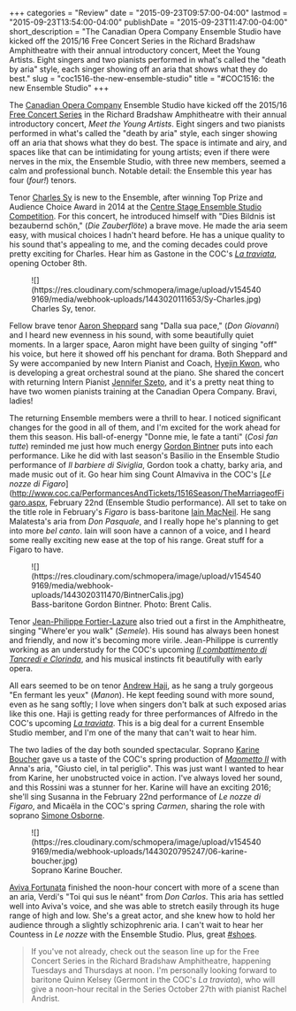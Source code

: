 +++
categories = "Review"
date = "2015-09-23T09:57:00-04:00"
lastmod = "2015-09-23T13:54:00-04:00"
publishDate = "2015-09-23T11:47:00-04:00"
short_description = "The Canadian Opera Company Ensemble Studio have kicked off the 2015/16 Free Concert Series in the Richard Bradshaw Amphitheatre with their annual introductory concert, Meet the Young Artists. Eight singers and two pianists performed in what&#039;s called the &quot;death by aria&quot; style, each singer showing off an aria that shows what they do best."
slug = "coc1516-the-new-ensemble-studio"
title = "#COC1516: the new Ensemble Studio"
+++

The [Canadian Opera Company](/scene/companies/canadian-opera-company/) Ensemble Studio have kicked off the 2015/16 [Free Concert Series](http://www.coc.ca/PerformancesAndTickets/FreeConcertSeries.aspx) in the Richard Bradshaw Amphitheatre with their annual introductory concert, *Meet the Young Artists*. Eight singers and two pianists performed in what's called the "death by aria" style, each singer showing off an aria that shows what they do best. The space is intimate and airy, and spaces like that can be intimidating for young artists;  even if there were nerves in the mix, the Ensemble Studio, with three new members, seemed a calm and professional bunch. Notable detail: the Ensemble this year has four (*four!*) tenors.

Tenor [Charles Sy](/scene/people/charles-sy/) is new to the Ensemble, after winning Top Prize and Audience Choice Award in 2014 at the [Centre Stage Ensemble Studio Competition](http://coccentrestage.ca/). For this concert, he introduced himself with "Dies Bildnis ist bezaubernd schön," (*Die Zauberflöte*) a brave move. He made the aria seem easy, with musical choices I hadn't heard before. He has a unique quality to his sound that's appealing to me, and the coming decades could prove pretty exciting for Charles. Hear him as Gastone in the COC's [*La traviata*](http://www.coc.ca/PerformancesAndTickets/1516Season/LaTraviata.aspx), opening October 8th.

<figure data-type="image">
![](https://res.cloudinary.com/schmopera/image/upload/v1545409169/media/webhook-uploads/1443020111653/Sy-Charles.jpg)
<figcaption>Charles Sy, tenor.</figcaption>
</figure>

Fellow brave tenor [Aaron Sheppard](/scene/people/aaron-sheppard/) sang "Dalla sua pace," (*Don Giovanni*) and I heard new evenness in his sound, with some beautifully quiet moments. In a larger space, Aaron might have been guilty of singing "off" his voice, but here it showed off his penchant for drama. Both Sheppard and Sy were accompanied by new Intern Pianist and Coach, [Hyejin Kwon](/scene/people/hyejin-kwon/), who is developing a great orchestral sound at the piano. She shared the concert with returning Intern Pianist [Jennifer Szeto](/scene/people/jennifer-szeto/), and it's a pretty neat thing to have two women pianists training at the Canadian Opera Company. Bravi, ladies!

The returning Ensemble members were a thrill to hear. I noticed significant changes for the good in all of them, and I'm excited for the work ahead for them this season. His ball-of-energy "Donne mie, le fate a tanti" (*Così fan tutte*) reminded me just how much energy [Gordon Bintner](/scene/people/gordon-bintner/) puts into each performance. Like he did with last season's Basilio in the Ensemble Studio performance of *Il barbiere di Siviglia*, Gordon took a chatty, barky aria, and made music out of it. Go hear him sing Count Almaviva in the COC's [*Le nozze di Figaro*](http://www.coc.ca/PerformancesAndTickets/1516Season/TheMarriageofFigaro.aspx, February 22nd (Ensemble Studio performance). All set to take on the title role in February's *Figaro* is bass-baritone [Iain MacNeil](/scene/people/iain-macneil/). He sang Malatesta's aria from *Don Pasquale*, and I really hope he's planning to get into more *bel canto*. Iain will soon have a cannon of a voice, and I heard some really exciting new ease at the top of his range. Great stuff for a Figaro to have. 

<figure data-type="image">
![](https://res.cloudinary.com/schmopera/image/upload/v1545409169/media/webhook-uploads/1443020311470/BintnerCalis.jpg)
<figcaption>Bass-baritone Gordon Bintner. Photo: Brent Calis. </figcaption>
</figure>

Tenor [Jean-Philippe Fortier-Lazure](/scene/people/jean-philippe-fortier-lazure/) also tried out a first in the Amphitheatre, singing "Where'er you walk" (*Semele*). His sound has always been honest and friendly, and now it's becoming more virile. Jean-Philippe is currently working as an understudy for the COC's upcoming [*Il combattimento di Tancredi e Clorinda*](http://www.coc.ca/PerformancesAndTickets/1516Season/PyramusandThisbe.aspx), and his musical instincts fit beautifully with early opera.

All ears seemed to be on tenor [Andrew Haji](/scene/people/andrew-haji/), as he sang a truly gorgeous "En fermant les yeux" (*Manon*). He kept feeding sound with more sound, even as he sang softly; I love when singers don't balk at such exposed arias like this one. Haji is getting ready for three performances of Alfredo in the COC's upcoming [*La traviata*](http://www.coc.ca/PerformancesAndTickets/1516Season/LaTraviata.aspx). This is a big deal for a current Ensemble Studio member, and I'm one of the many that can't wait to hear him.

The two ladies of the day both sounded spectacular. Soprano [Karine Boucher](/scene/people/karine-boucher/) gave us a taste of the COC's spring production of [*Maometto II*](http://www.coc.ca/PerformancesAndTickets/1516Season/MaomettoII.aspx) with Anna's aria, "Giusto ciel, in tal periglio". This was just want I wanted to hear from Karine, her unobstructed voice in action. I've always loved her sound, and this Rossini was a stunner for her. Karine will have an exciting 2016; she'll sing Susanna in the February 22nd performance of *Le nozze di Figaro*, and Micaëla in the COC's spring *Carmen*, sharing the role with soprano [Simone Osborne](/scene/people/simone-osborne/).

<figure data-type="image">
![](https://res.cloudinary.com/schmopera/image/upload/v1545409169/media/webhook-uploads/1443020795247/06-karine-boucher.jpg)
<figcaption>Soprano Karine Boucher.</figcaption>
</figure>

[Aviva Fortunata](/scene/people/aviva-fortunata/) finished the noon-hour concert with more of a scene than an aria, Verdi's "Toi qui sus le néant" from *Don Carlos*. This aria has settled well into Aviva's voice, and she was able to stretch easily through its huge range of high and low. She's a great actor, and she knew how to hold her audience through a slightly schizophrenic aria. I can't wait to hear her Countess in *Le nozze* with the Ensemble Studio. Plus, great [#shoes](https://www.fluevog.com/).

>If you've not already, check out the season line up for the Free Concert Series in the Richard Bradshaw Amphitheatre, happening Tuesdays and Thursdays at noon. I'm personally looking forward to baritone Quinn Kelsey (Germont in the COC's *La traviata*), who will give a noon-hour recital in the Series October 27th with pianist Rachel Andrist.
